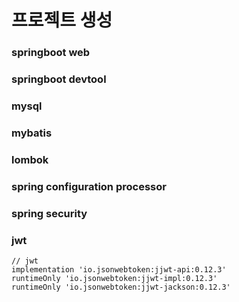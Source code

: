 # 프로젝트 생성
### springboot web
### springboot devtool
### mysql
### mybatis
### lombok
### spring configuration processor
### spring security

### jwt
```properties
// jwt
implementation 'io.jsonwebtoken:jjwt-api:0.12.3'
runtimeOnly 'io.jsonwebtoken:jjwt-impl:0.12.3'
runtimeOnly 'io.jsonwebtoken:jjwt-jackson:0.12.3'
```

